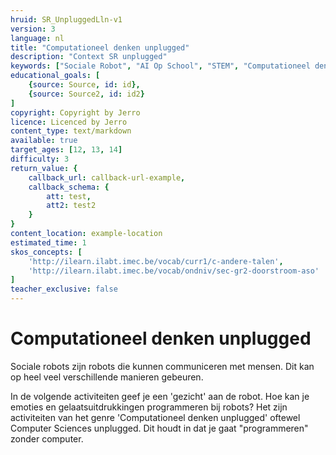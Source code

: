 ```yaml
---
hruid: SR_UnpluggedLln-v1
version: 3
language: nl
title: "Computationeel denken unplugged"
description: "Context SR unplugged"
keywords: ["Sociale Robot", "AI Op School", "STEM", "Computationeel denken", "Grafisch programmeren"]
educational_goals: [
    {source: Source, id: id}, 
    {source: Source2, id: id2}
]
copyright: Copyright by Jerro
licence: Licenced by Jerro
content_type: text/markdown
available: true
target_ages: [12, 13, 14]
difficulty: 3
return_value: {
    callback_url: callback-url-example,
    callback_schema: {
        att: test,
        att2: test2
    }
}
content_location: example-location
estimated_time: 1
skos_concepts: [
    'http://ilearn.ilabt.imec.be/vocab/curr1/c-andere-talen', 
    'http://ilearn.ilabt.imec.be/vocab/ondniv/sec-gr2-doorstroom-aso'
]
teacher_exclusive: false
---
```


# Computationeel denken unplugged

Sociale robots zijn robots die kunnen communiceren met mensen. Dit kan op heel veel verschillende manieren gebeuren.  

In de volgende activiteiten geef je een 'gezicht' aan de robot. Hoe kan je emoties en gelaatsuitdrukkingen programmeren bij robots?
Het zijn activiteiten van het genre 'Computationeel denken unplugged' oftewel Computer Sciences unplugged. Dit houdt in dat je gaat "programmeren" zonder computer.  